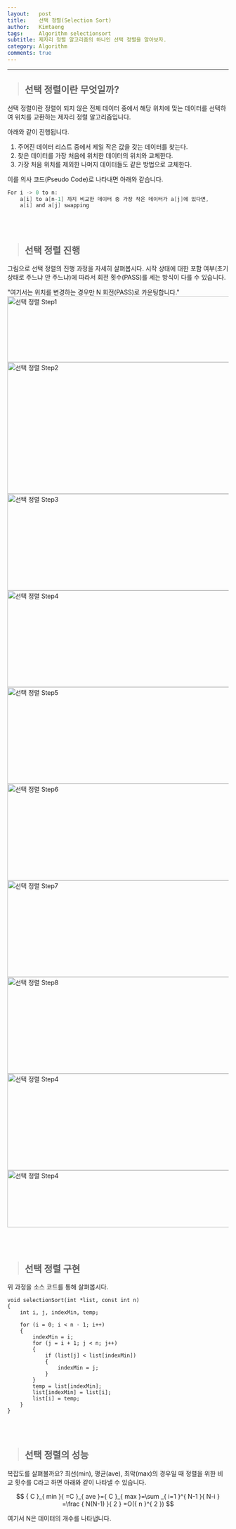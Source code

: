 ```yaml
---
layout:   post
title:    선택 정렬(Selection Sort)
author:   Kimtaeng
tags: 	  Algorithm selectionsort
subtitle: 제자리 정렬 알고리즘의 하나인 선택 정렬을 알아보자.
category: Algorithm
comments: true
---
```


<hr/>

> ## 선택 정렬이란 무엇일까?

선택 정렬이란 정렬이 되지 않은 전체 데이터 중에서 해당 위치에 맞는 데이터를 선택하여
위치를 교환하는 제자리 정렬 알고리즘입니다.

아래와 같이 진행됩니다.<br/>
1) 주어진 데이터 리스트 중에서 제일 작은 값을 갖는 데이터를 찾는다.<br/>
2) 찾은 데이터를 가장 처음에 위치한 데이터의 위치와 교체한다.<br/>
3) 가장 처음 위치를 제외한 나머지 데이터들도 같은 방법으로 교체한다.<br/>

이를 의사 코드(Pseudo Code)로 나타내면 아래와 같습니다.
```c
For i -> 0 to n:
    a[i] to a[n-1] 까지 비교한 데이터 중 가장 작은 데이터가 a[j]에 있다면,
    a[i] and a[j] swapping 
``` 

<br/><br/>

> ## 선택 정렬 진행

그림으로 선택 정렬의 진행 과정을 자세히 살펴봅시다.
시작 상태에 대한 포함 여부(초기 상태로 주느냐 안 주느냐)에 따라서 회전 횟수(PASS)를 세는 방식이 다를 수 있습니다.
<br/>

<div class="post_caption">"여기서는 위치를 변경하는 경우만 N 회전(PASS)로 카운팅합니다."</div>

<img class="post_image" src="{{ site.baseurl }}/img/post/2017-12-15-selection-sort-1.png" width="650" height="150" alt="선택 정렬 Step1"/>

<img class="post_image" src="{{ site.baseurl }}/img/post/2017-12-15-selection-sort-2.png" width="650" height="300" alt="선택 정렬 Step2"/>

<img class="post_image" src="{{ site.baseurl }}/img/post/2017-12-15-selection-sort-3.png" width="650" height="220" alt="선택 정렬 Step3"/>

<img class="post_image" src="{{ site.baseurl }}/img/post/2017-12-15-selection-sort-4.png" width="650" height="220" alt="선택 정렬 Step4"/>

<img class="post_image" src="{{ site.baseurl }}/img/post/2017-12-15-selection-sort-5.png" width="650" height="220" alt="선택 정렬 Step5"/>

<img class="post_image" src="{{ site.baseurl }}/img/post/2017-12-15-selection-sort-6.png" width="650" height="220" alt="선택 정렬 Step6"/>

<img class="post_image" src="{{ site.baseurl }}/img/post/2017-12-15-selection-sort-7.png" width="650" height="220" alt="선택 정렬 Step7"/>

<img class="post_image" src="{{ site.baseurl }}/img/post/2017-12-15-selection-sort-8.png" width="650" height="220" alt="선택 정렬 Step8"/>

<img class="post_image" src="{{ site.baseurl }}/img/post/2017-12-15-selection-sort-9.png" width="650" height="220" alt="선택 정렬 Step4"/>

<img class="post_image" src="{{ site.baseurl }}/img/post/2017-12-15-selection-sort-10.png" width="650" height="130" alt="선택 정렬 Step4"/>

<br/><br/>

> ## 선택 정렬 구현

위 과정을 소스 코드를 통해 살펴봅시다.

<pre class="line-numbers"><code class="language-java" data-start="1">void selectionSort(int *list, const int n)
{
    int i, j, indexMin, temp;

    for (i = 0; i < n - 1; i++)
    {
        indexMin = i;
        for (j = i + 1; j < n; j++)
        {
            if (list[j] < list[indexMin])
            {
                indexMin = j;
            }
        }
        temp = list[indexMin];
        list[indexMin] = list[i];
        list[i] = temp;
    }
}
</code></pre>

<br/><br/>

> ## 선택 정렬의 성능

복잡도를 살펴볼까요?
최선(min), 평균(ave), 최악(max)의 경우일 때 정렬을 위한 비교 횟수를 C라고 하면 아래와 같이 나타낼 수 있습니다.

$$
{ C }_{ min }{ =C }_{ ave }={ C }_{ max }=\sum _{ i=1 }^{ N-1 }{ N-i } =\frac { N(N-1) }{ 2 } =O({ n }^{ 2 })
$$

여기서 N은 데이터의 개수를 나타냅니다.